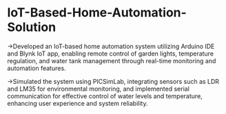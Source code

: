 # IoT-Based-Home-Automation-Solution

->Developed an IoT-based home automation system utilizing Arduino IDE and Blynk IoT app, enabling remote control of garden lights, temperature regulation, and water tank management through real-time monitoring and automation features.

->Simulated the system using PICSimLab, integrating sensors such as LDR and LM35 for environmental monitoring, and implemented serial communication for effective control of water levels and temperature, enhancing user experience and system reliability.
